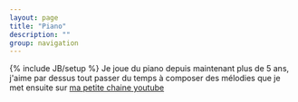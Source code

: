 ```yaml
---
layout: page
title: "Piano"
description: ""
group: navigation
---
```

{% include JB/setup %}
Je joue du piano depuis maintenant plus de 5 ans, j'aime par dessus tout passer du temps à composer des mélodies que je met ensuite sur [ma petite chaine youtube](http://www.youtube.com/user/FlorentRevest?feature=guide)

<object style="display: block; margin: 0 auto;" width="640" height="480"><param name="movie" value="http://www.youtube.com/v/XNy2Cjqhnik?version=3&amp;hl=en_US"></param><param name="allowFullScreen" value="true"></param><param name="allowscriptaccess" value="always"></param><embed src="http://www.youtube.com/v/XNy2Cjqhnik?version=3&amp;hl=en_US&amp;rel=0" type="application/x-shockwave-flash" width="640" height="480" allowscriptaccess="always" allowfullscreen="true"></embed></object>
